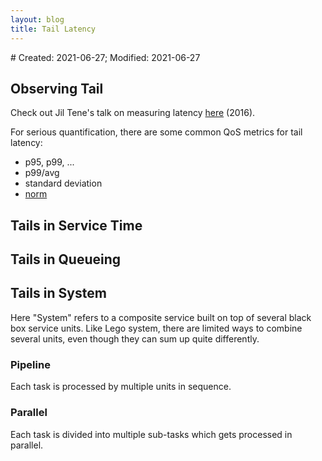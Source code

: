 ```yaml
---
layout: blog
title: Tail Latency
---
```


<span class="hidden-text"># Created: 2021-06-27; Modified: 2021-06-27</span>

## Observing Tail

Check out Jil Tene's talk on measuring latency [here](https://www.infoq.com/presentations/latency-response-time/) (2016).

For serious quantification, there are some common QoS metrics for tail latency:
- p95, p99, ...
- p99/avg
- standard deviation
- [norm](https://en.wikipedia.org/wiki/Norm_(mathematics))

## Tails in Service Time

## Tails in Queueing

## Tails in System

Here "System" refers to a composite service built on top of several black box service units. Like Lego system, there are limited ways to combine several units, even though they can sum up quite differently.

### Pipeline

Each task is processed by multiple units in sequence.

### Parallel

Each task is divided into multiple sub-tasks which gets processed in parallel.

<!-- On tail latency:

If a request is too slow:
- Cancel it
- Re-issue it
- Defer it

Pipelined queueing

Parallel queueing
 -->